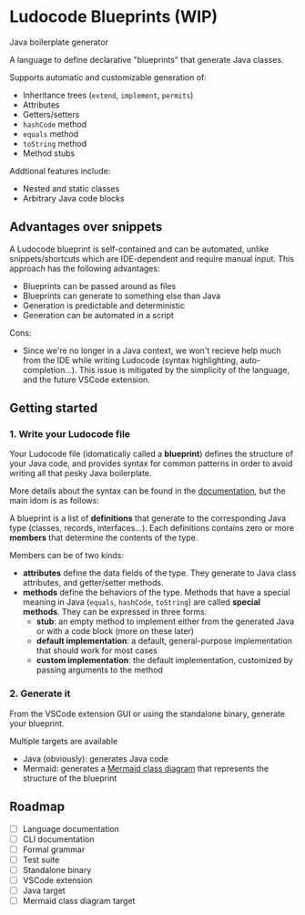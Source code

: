 # Ludocode Blueprints (WIP)

Java boilerplate generator

A language to define declarative "blueprints" that generate Java classes.

Supports automatic and customizable generation of:

- Inheritance trees (`extend`, `implement`, `permits`)
- Attributes
- Getters/setters
- `hashCode` method
- `equals` method
- `toString` method
- Method stubs

Addtional features include:

- Nested and static classes
- Arbitrary Java code blocks

## Advantages over snippets

A Ludocode blueprint is self-contained and can be automated, unlike snippets/shortcuts which are IDE-dependent and require manual input. This approach has the following advantages:

- Blueprints can be passed around as files
- Blueprints can generate to something else than Java
- Generation is predictable and deterministic
- Generation can be automated in a script

Cons:

- Since we're no longer in a Java context, we won't recieve help much from the IDE while writing Ludocode (syntax highlighting, auto-completion&hellip;). This issue is mitigated by the simplicity of the language, and the future VSCode extension.

## Getting started

### 1. Write your Ludocode file

Your Ludocode file (idomatically called a **blueprint**) defines the structure of your Java code, and provides syntax for common patterns in order to avoid writing all that pesky Java boilerplate.

More details about the syntax can be found in the [documentation](.), but the main idom is as follows:

A blueprint is a list of **definitions** that generate to the corresponding Java type (classes, records, interfaces&hellip;). Each definitions contains zero or more **members** that determine the contents of the type.

Members can be of two kinds:

- **attributes** define the data fields of the type. They generate to Java class attributes, and getter/setter methods.
- **methods** define the behaviors of the type. Methods that have a special meaning in Java (`equals`, `hashCode`, `toString`) are called **special methods**. They can be expressed in three forms:
    - **stub**: an empty method to implement either from the generated Java or with a code block (more on these later)
    - **default implementation**: a default, general-purpose implementation that should work for most cases
    - **custom implementation**: the default implementation, customized by passing arguments to the method

### 2. Generate it

From the VSCode extension GUI or using the standalone binary, generate your blueprint.

Multiple targets are available

- Java (obviously): generates Java code
- Mermaid: generates a [Mermaid class diagram](https://mermaid.js.org/syntax/classDiagram.html) that represents the structure of the blueprint

## Roadmap

- [ ] Language documentation
- [ ] CLI documentation
- [ ] Formal grammar
- [ ] Test suite
- [ ] Standalone binary
- [ ] VSCode extension
- [ ] Java target
- [ ] Mermaid class diagram target
